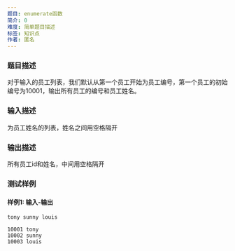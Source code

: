 ```yaml
---
题目: enumerate函数
简介: 0
难度: 简单题目描述
标签: 知识点
作者: 匿名
---
```


### 题目描述

对于输入的员工列表，我们默认从第一个员工开始为员工编号，第一个员工的初始编号为10001，输出所有员工的编号和员工姓名。

### 输入描述

为员工姓名的列表，姓名之间用空格隔开

### 输出描述

所有员工id和姓名，中间用空格隔开

### 测试样例

#### 样例1: 输入-输出

```
tony sunny louis 
```

```
10001 tony
10002 sunny
10003 louis
```

